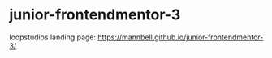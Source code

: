 # junior-frontendmentor-3
loopstudios landing page: https://mannbell.github.io/junior-frontendmentor-3/
